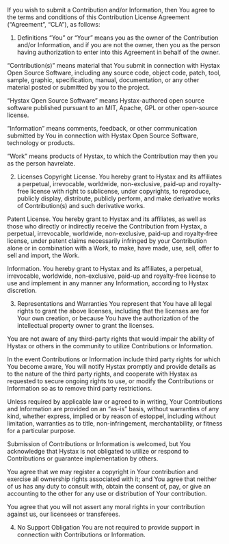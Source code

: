 If you wish to submit a Contribution and/or Information, then You agree to the terms and conditions of this Contribution License Agreement (“Agreement”, “CLA”), as follows:

1. Definitions
“You” or “Your” means you as the owner of the Contribution and/or Information, and if you are not the owner, then you as the person having authorization to enter into this Agreement in behalf of the owner.

“Contribution(s)” means material that You submit in connection with Hystax Open Source Software, including any source code, object code, patch, tool, sample, graphic, specification, manual, documentation, or any other material posted or submitted by you to the project.

“Hystax Open Source Software” means Hystax-authored open source software published pursuant to an MIT, Apache, GPL or other open-source license.

“Information” means comments, feedback, or other communication submitted by You in connection with Hystax Open Source Software, technology or products.

“Work” means products of Hystax, to which the Contribution may then you as the person havrelate.

2. Licenses
Copyright License. You hereby grant to Hystax and its affiliates a perpetual, irrevocable, worldwide, non-exclusive, paid-up and royalty-free license with right to sublicense, under copyrights, to reproduce, publicly display, distribute, publicly perform, and make derivative works of Contribution(s) and such derivative works.

Patent License. You hereby grant to Hystax and its affiliates, as well as those who directly or indirectly receive the Contribution from Hystax, a perpetual, irrevocable, worldwide, non-exclusive, paid-up and royalty-free license, under patent claims necessarily infringed by your Contribution alone or in combination with a Work, to make, have made, use, sell, offer to sell and import, the Work.

Information. You hereby grant to Hystax and its affiliates, a perpetual, irrevocable, worldwide, non-exclusive, paid-up and royalty-free license to use and implement in any manner any Information, according to Hystax discretion.

3. Representations and Warranties
You represent that You have all legal rights to grant the above licenses, including that the licenses are for Your own creation, or because You have the authorization of the intellectual property owner to grant the licenses.

You are not aware of any third-party rights that would impair the ability of Hystax or others in the community to utilize Contributions or Information.

In the event Contributions or Information include third party rights for which You become aware, You will notify Hystax promptly and provide details as to the nature of the third party rights, and cooperate with Hystax as requested to secure ongoing rights to use, or modify the Contributions or Information so as to remove third party restrictions.

Unless required by applicable law or agreed to in writing, Your Contributions and Information are provided on an “as-is” basis, without warranties of any kind, whether express, implied or by reason of estoppel, including without limitation, warranties as to title, non-infringement, merchantability, or fitness for a particular purpose.

Submission of Contributions or Information is welcomed, but You acknowledge that Hystax is not obligated to utilize or respond to Contributions or guarantee implementation by others.

You agree that we may register a copyright in Your contribution and exercise all ownership rights associated with it; and You agree that neither of us has any duty to consult with, obtain the consent of, pay, or give an accounting to the other for any use or distribution of Your contribution.

You agree that you will not assert any moral rights in your contribution against us, our licensees or transferees.

4. No Support Obligation
You are not required to provide support in connection with Contributions or Information.
